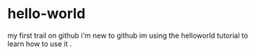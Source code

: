 # hello-world
my first trail on github
i'm new to github im using the helloworld tutorial to learn how to use it .
